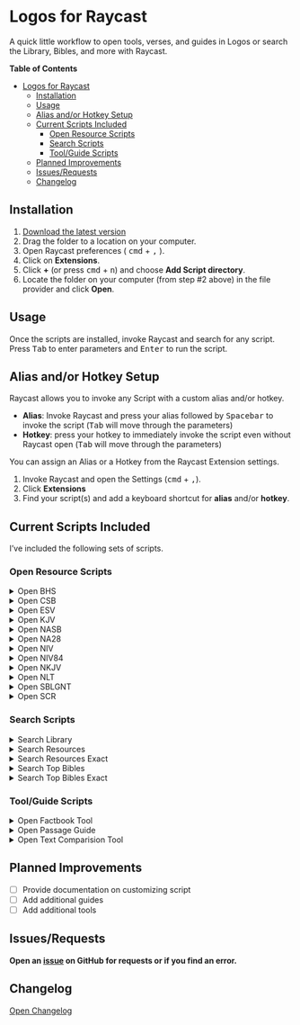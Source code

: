 # Logos for Raycast

A quick little workflow to open tools, verses, and guides in Logos or search the Library, Bibles, and more with Raycast.

**Table of Contents**
- [Logos for Raycast](#logos-for-raycast)
  - [Installation](#installation)
  - [Usage](#usage)
  - [Alias and/or Hotkey Setup](#alias-andor-hotkey-setup)
  - [Current Scripts Included](#current-scripts-included)
    - [Open Resource Scripts](#open-resource-scripts)
    - [Search Scripts](#search-scripts)
    - [Tool/Guide Scripts](#toolguide-scripts)
  - [Planned Improvements](#planned-improvements)
  - [Issues/Requests](#issuesrequests)
  - [Changelog](#changelog)

## Installation

1. [Download the latest version](https://github.com/cpenned/logos-bible-software-raycast-scripts)
2. Drag the folder to a location on your computer.
3. Open Raycast preferences ( <kbd>cmd</kbd> + <kbd>,</kbd> ).
4. Click on **Extensions**.
5. Click **+** (or press <kbd>cmd</kbd> + <kbd>n</kbd>) and choose **Add Script directory**.
6. Locate the folder on your computer (from step #2 above) in the file provider and click **Open**.

## Usage

Once the scripts are installed, invoke Raycast and search for any script. Press <kbd>Tab</kbd> to enter parameters and <kbd>Enter</kbd> to run the script.

## Alias and/or Hotkey Setup
Raycast allows you to invoke any Script with a custom alias and/or hotkey.
- **Alias**: Invoke Raycast and press your alias followed by <kbd>Spacebar</kbd> to invoke the script (<kbd>Tab</kbd> will move through the parameters)
- **Hotkey**: press your hotkey to immediately invoke the script even without Raycast open (<kbd>Tab</kbd> will move through the parameters)

You can assign an Alias or a Hotkey from the Raycast Extension settings.
1. Invoke Raycast and open the Settings (<kbd>cmd</kbd> + <kbd>,</kbd>).
2. Click **Extensions**
3. Find your script(s) and add a keyboard shortcut for **alias** and/or **hotkey**.

## Current Scripts Included
I’ve included the following sets of scripts.

### Open Resource Scripts
<details>
<summary>Open BHS</summary>

- Description: Open Biblica Hebraica Stuttgartensia in Logos Bible Software to provided passage
- Parameters: Bible Passage (required)
- Suggested alias: `obhs`

</details>

<details>
<summary>Open CSB</summary>

- Description: Open CSB Bible in Logos Bible Software to provided passage
- Parameters: Bible Passage (required)
- Suggested alias: `ocsb`

</details>

<details>
<summary>Open ESV</summary>

- Description: Open ESV Bible in Logos Bible Software to provided passage
- Parameters: Bible Passage (required)
- Suggested alias: `oesv`
</details>

<details>
<summary>Open KJV</summary>

- Description: Open KJV Bible in Logos Bible Software to provided passage
- Parameters: Bible Passage (required)
- Suggested alias: `okjv`

</details>

<details>
<summary>Open NASB</summary>

- Description: Open NASB Bible in Logos Bible Software to provided passage
- Parameters: Bible Passage (required)
- Suggested alias: `onasb`

</details>

<details>
<summary>Open NA28</summary>

  - Description: Open Nestle-Aland Novum Testamentum Graece in Logos Bible Software to provided passage
  - Parameters: Bible Passage (required)
  - Suggested alias: `ona28`

</details>

<details>
<summary>Open NIV</summary>

- Description: Open NIV Bible in Logos Bible Software to provided passage
- Parameters: Bible Passage (required)
- Suggested alias: `oniv`

</details>

<details>
<summary>Open NIV84</summary>

- Description: Open NIV84 Bible in Logos Bible Software to provided passage
- Parameters: Bible Passage (required)
- Suggested alias: `oniv84`

</details>

<details>
<summary>Open NKJV</summary>

- Description: Open NKJV Bible in Logos Bible Software to provided passage
- Parameters: Bible Passage (required)
- Suggested alias: `onkjv`

</details>

<details>
<summary>Open NLT</summary>

  - Description: Open NLT Bible in Logos Bible Software to provided passage
  - Parameters: Bible Passage (required)
  - Suggested alias: `onlt`

</details>

<details>
<summary>Open SBLGNT</summary>

- Description: Open SBL Greek New Testament in Logos Bible Software to provided passage
- Parameters: Bible Passage (required)
- Suggested alias: `osbl`
</details>

<details>
<summary>Open SCR</summary>

- Description: Open Scrivener New Testament in Logos Bible Software to provided passage
- Parameters: Bible Passage (required)
- Suggested alias: `oscr`

</details>

### Search Scripts
<details>
<summary>Search Library</summary>

- Description: Search Logos Bible Software Library for resource with provided query
- Parameters: query (required)
- Suggested alias: `sll`
</details>

<details>
<summary>Search Resources</summary>

- Description: Search All Resources in Logos Bible Software with provided query
- Parameters: query (required)
- Suggested alias: `.l`
</details>

<details>
<summary>Search Resources Exact</summary>

- Description: Search All Resources for an exact string in Logos Bible Software with provided query
- Parameters: query (required)
- Suggested alias: `'l`

</details>

<details>
<summary>Search Top Bibles</summary>

- Description: Search Top Bibles in Logos Bible Software with provided query
- Parameters:
  1. query (required)
  2. type (optional): "passages", "aligned", "grid", "analysis", or "fuzzy" (defaults to “passages”)
- Suggested alias: `.`
-
</details>

<details>
<summary>Search Top Bibles Exact</summary>

  - Description: Search Top Bibles for exact string in Logos Bible Software with provided query
  - Parameters:
    1. query (required)
    2. type (optional): "passages", "aligned", "grid", "analysis", or "fuzzy" (defaults to “passages”)
  - Suggested alias: `'`

</details>

### Tool/Guide Scripts

<details>
<summary>Open Factbook Tool</summary>

- Description: Open Logos Bible Software to Factbook Tool with provided query
- Parameters: query (required)
- Suggested alias: `oft`

</details>

<details>
<summary>Open Passage Guide</summary>

- Description: Open Logos Bible Software to Passage Guide with provided query
- Parameters: query (required)
- Suggested alias: `opg`

</details>

<details>
<summary>Open Text Comparision Tool</summary>

- Description: Open Logos Bible Software to Text Comparison Tool with provided query
- Parameters: query (required)
- Suggested alias: `otc`

</details>

## Planned Improvements
- [ ] Provide documentation on customizing script
- [ ] Add additional guides
- [ ] Add additional tools

## Issues/Requests
**Open an [issue](https://github.com/cpenned/logos-bible-software-raycast-scripts/issues) on GitHub for requests or if you find an error.**

## Changelog
[Open Changelog](./CHANGELOG.md)
